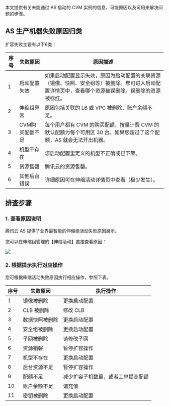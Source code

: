 本文提供有关未能通过 AS 启动的 CVM 实例的信息、可能原因以及可用来解决问题的步骤。

## AS 生产机器失败原因归类

扩容失败主要有以下6类：

| 序号 | 失败原因 | 原因描述 | 
|---------|---------|---------|
| 1 | 启动配置失效 | 如果启动配置显示失效，原因为启动配置的关联资源（镜像、快照、安全组等）被删除。您可进入启动配置详情页中，查看哪个资源被误删除。误删除的资源被标红。 | 
| 2 | 伸缩组异常 | 原因包括关联的 LB 或 VPC 被删除、账户余额不足。 | 
| 3 | CVM购买配额不足 | 每个用户都有 CVM 的购买配额，按量计费 CVM 的默认配额为每个可用区 30 台。如果您超过了这个配额，AS 就会无法开出机器。 | 
| 4 | 机型不存在 | 您启动配置里定义的机型不正确或已下架。 | 
| 5 | 资源售罄 | 腾讯云的资源售罄。 | 
| 6 | 其他后台错误 | 详细原因可在伸缩活动详情页中查看（极少发生）。 | 

## 排查步骤

### 1. 查看原因说明

腾讯云 AS 提供了业界最智能的伸缩组活动失败原因展示。

您可以在伸缩组管理的【伸缩活动】直接查看原因：

![](https://mc.qcloudimg.com/static/img/51e997b42d2d7e7ce6d8bf3f2e662411/0.jpg)

### 2. 根据提示执行对应操作

您可根据伸缩活动失败原因执行相应操作，参照下表。

| 序号 | 失败原因 | 执行操作 | 
|---------|---------|---------|
| 1 | 镜像被删除 | 	更换启动配置 | 
| 2 | CLB 被删除 | 修改 CLB | 
| 3 | 数据快照被删除 | 更换启动配置 | 
| 4 | 安全组被删除 | 更换启动配置 | 
| 5 | 子网被删除 | 请修改子网 | 
| 6 | 资源销磬 | 暂停扩容操作 | 
| 7 | 机型不存在 | 更换启动配置 | 
| 8 | 后台资源不足 | 暂停扩容操作 | 
| 9 | 配额不足 | 减少扩容子机数量，或者工单提高配额 | 
| 10 | 账户余额不足 | 请充值 | 
| 11 | 密钥被删除 | 更换启动配置 | 

